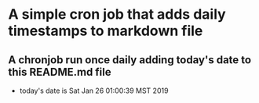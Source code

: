 A simple cron job that adds daily timestamps to markdown file
============================================================
## A chronjob run once daily adding today's date to this README.md file
* today's date is Sat Jan 26 01:00:39 MST 2019
